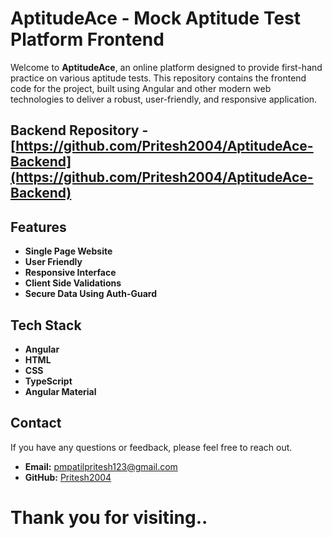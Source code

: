 # AptitudeAce - Mock Aptitude Test Platform Frontend

Welcome to **AptitudeAce**, an online platform designed to provide first-hand practice on various aptitude tests. This repository contains the frontend code for the project, built using Angular and other modern web technologies to deliver a robust, user-friendly, and responsive application.

## Backend Repository - [https://github.com/Pritesh2004/AptitudeAce-Backend](https://github.com/Pritesh2004/AptitudeAce-Backend)


## Features

- **Single Page Website**
- **User Friendly**
- **Responsive Interface**
- **Client Side Validations**
- **Secure Data Using Auth-Guard**

## Tech Stack

- **Angular**
- **HTML**
- **CSS**
- **TypeScript**
- **Angular Material**

## Contact

If you have any questions or feedback, please feel free to reach out.

- **Email:** [pmpatilpritesh123@gmail.com](mailto:pmpatilpritesh123@gmail.com)
- **GitHub:** [Pritesh2004](https://github.com/Pritesh2004)

# Thank you for visiting..
